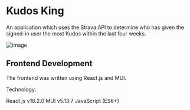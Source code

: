 # Kudos King
An application which uses the Strava API to determine who has given the signed-in user the most Kudos within the last four weeks.

![image](https://github.com/Lucaseng/Kudos-King/assets/26078574/4d9b9d8b-689b-436c-bb3f-2216d9abb063)

## Frontend Development
The frontend was written using React.js and MUI.

Technology:

React.js v18.2.0
MUI v5.13.7
JavaScript (ES6+)
